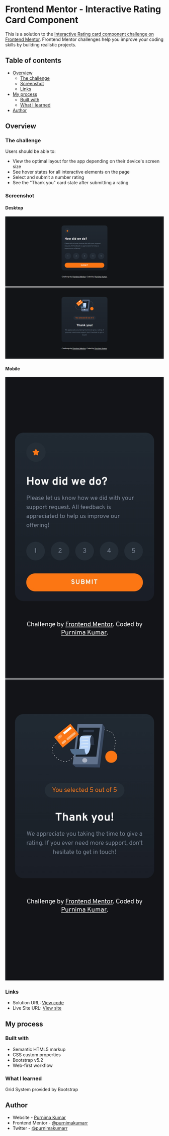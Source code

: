 # Frontend Mentor - Interactive Rating Card Component

This is a solution to the [Interactive Rating card component challenge on Frontend Mentor](https://www.frontendmentor.io/challenges/interactive-rating-component-koxpeBUmI). Frontend Mentor challenges help you improve your coding skills by building realistic projects.

## Table of contents

- [Overview](#overview)
  - [The challenge](#the-challenge)
  - [Screenshot](#screenshot)
  - [Links](#links)
- [My process](#my-process)
  - [Built with](#built-with)
  - [What I learned](#what-i-learned)
- [Author](#author)

## Overview

### The challenge

Users should be able to:

- View the optimal layout for the app depending on their device's screen size
- See hover states for all interactive elements on the page
- Select and submit a number rating
- See the "Thank you" card state after submitting a rating

### Screenshot

#### Desktop

![](./images/screenshot-rating-component-desktop.png)
![](./images/screenshot-rating-component-desktop-2.png)

#### Mobile

![](./images/screenshot-rating-component-mobile.jpg)
![](./images/screenshot-rating-component-mobile-2.jpg)

### Links

- Solution URL: [View code](https://github.com/purnimakumarr/frontendmentor/tree/main/interactive-rating-component)
- Live Site URL: [View site](https://purnimakumarr.github.io/frontendmentor/interactive-rating-component/)

## My process

### Built with

- Semantic HTML5 markup
- CSS custom properties
- Bootstrap v5.2
- Web-first workflow

### What I learned

Grid System provided by Bootstrap

## Author

- Website - [Purnima Kumar](https://purnimakumarr.github.io/)
- Frontend Mentor - [@purnimakumarr](https://www.frontendmentor.io/profile/purnimakumarr)
- Twitter - [@purnimakumarr](https://www.twitter.com/purnimakumarr)
